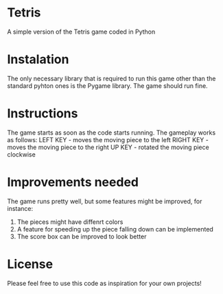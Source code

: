 # Tetris
A simple version of the Tetris game coded in Python

# Instalation
The only necessary library that is required to run this game other than the standard pyhton ones is the Pygame library. The game should run fine.

# Instructions
The game starts as soon as the code starts running. The gameplay works as follows:
LEFT KEY - moves the moving piece to the left
RIGHT KEY - moves the moving piece to the right
UP KEY - rotated the moving piece clockwise

# Improvements needed
The game runs pretty well, but some features might be improved, for instance: 

  1. The pieces might have diffenrt colors
  2. A feature for speeding up the piece falling down can be implemented
  3. The score box can be improved to look better

# License
Please feel free to use this code as inspiration for your own projects!
